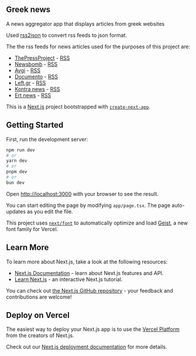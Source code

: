 ## Greek news

A news aggregator app that displays articles from greek websites

Used [rss2json](https://rss2json.com/) to convert rss feeds to json format.

The the rss feeds for news articles used for the purposes of this project are:
- [ThePressProject](https://thepressproject.gr) - [RSS](https://thepressproject.gr/feed/)
- [Newsbomb](https://www.newsbomb.gr) - [RSS](https://www.newsbomb.gr/oles-oi-eidhseis?format=feed&type=rss)
- [Avgi](https://www.avgi.gr) - [RSS](https://www.avgi.gr/rss.xml)
- [Documento](https://www.documentonews.gr) - [RSS](https://www.documentonews.gr/feed)
- [Left.gr](https://left.gr) - [RSS](https://feeds.feedburner.com/leftgr)
- [Kontra news](https://www.kontranews.gr) - [RSS](https://www.kontranews.gr/feed/)
- [Ert news](https://www.ertnews.gr) - [RSS](https://www.ertnews.gr/feed/)

This is a [Next.js](https://nextjs.org) project bootstrapped with [`create-next-app`](https://nextjs.org/docs/app/api-reference/cli/create-next-app).

## Getting Started

First, run the development server:

```bash
npm run dev
# or
yarn dev
# or
pnpm dev
# or
bun dev
```

Open [http://localhost:3000](http://localhost:3000) with your browser to see the result.

You can start editing the page by modifying `app/page.tsx`. The page auto-updates as you edit the file.

This project uses [`next/font`](https://nextjs.org/docs/app/building-your-application/optimizing/fonts) to automatically optimize and load [Geist](https://vercel.com/font), a new font family for Vercel.

## Learn More

To learn more about Next.js, take a look at the following resources:

- [Next.js Documentation](https://nextjs.org/docs) - learn about Next.js features and API.
- [Learn Next.js](https://nextjs.org/learn) - an interactive Next.js tutorial.

You can check out [the Next.js GitHub repository](https://github.com/vercel/next.js) - your feedback and contributions are welcome!

## Deploy on Vercel

The easiest way to deploy your Next.js app is to use the [Vercel Platform](https://vercel.com/new?utm_medium=default-template&filter=next.js&utm_source=create-next-app&utm_campaign=create-next-app-readme) from the creators of Next.js.

Check out our [Next.js deployment documentation](https://nextjs.org/docs/app/building-your-application/deploying) for more details.
